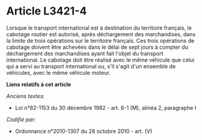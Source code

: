# Article L3421-4

Lorsque le transport international est à destination du territoire français, le cabotage routier est autorisé, après
déchargement des marchandises, dans la limite de trois opérations sur le territoire français. Ces trois opérations de
cabotage doivent être achevées dans le délai de sept jours à compter du déchargement des marchandises ayant fait l'objet du
transport international. Le cabotage doit être réalisé avec le même véhicule que celui qui a servi au transport international
ou, s'il s'agit d'un ensemble de véhicules, avec le même véhicule moteur.

**Liens relatifs à cet article**

_Anciens textes_:

  - Loi n°82-1153 du 30 décembre 1982 - art. 6-1 (M), alinéa 2, paragraphe I

_Codifié par_:

  - Ordonnance n°2010-1307 du 28 octobre 2010 - art. (V)
